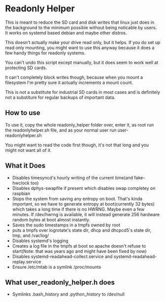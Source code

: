 # Readonly Helper

This is meant to reduce the SD card and disk writes that linux just does in the background
to the minimum possible without being noticable by users. It works on systemd based debian
and maybe other distros. 

This doesn't actually make your drive read only, but it helps. If you do set up read only mounting,
you might want to use this anyway because it does a few handy things for readonly systems.

You can't undo this script except manually, but it does seem to work well at protecting SD cards.

It can't completely block writes though, because when you mount a filesystem I'm pretty sure it actually
increments a mount count.

This is not a substitute for industrial SD cards in most cases and
is definitely not a substiture for regular backups of important data.


## How to use
To use it, copy the whole readonly_helper folder over, enter it, as root run the readonlyhelper.sh file, 
and as your normal user run user-readonlyhelper.sh

You might want to read the code first though, it's not that long and you might not want all of it.

## What it Does

* Disables timesyncd's hourly writing of the current time(and fake-hwclock too)
* Disables dphys-swapfile if present which disables swap completey on raspbian
* Stops the system from saving any entropy on boot. 
  That's kinda important, so we have to generate entropy at boot(currently 32 bytes) which
  takes a long time if there is no HWRNG. Maybe even a few minutes. If /dev/hwrng is available, 
  it will instead generate 256 hardware random bytes at boot almost instantly.
* Saves the sudo timestamps in a tmpfs owned by root
* puts a tmpfs over logrotate's state dir, dhcp and dhcpcd5's state dir, tmp, and /var/log/
* Disables systemd's logging
* Creates a log file in the tmpfs at boot so apache doesn't refuse to start(Note: that was years ago and might have been fixed by now)
* Disables systemd-readahead-collect.service and systemd-readahead-replay.service
* Ensure /etc/mtab is a symlink /proc/mounts

## What user_readonly_helper.h does

* Symlinks .bash_history and .python_history to /dev/null 
